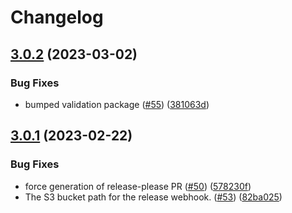 # Changelog

## [3.0.2](https://github.com/dvsa/rsp-payments-service/compare/v3.0.1...v3.0.2) (2023-03-02)


### Bug Fixes

* bumped validation package ([#55](https://github.com/dvsa/rsp-payments-service/issues/55)) ([381063d](https://github.com/dvsa/rsp-payments-service/commit/381063dacb8916660bf1542a9b17798b05a454ee))

## [3.0.1](https://github.com/dvsa/rsp-payments-service/compare/v3.0.0...v3.0.1) (2023-02-22)


### Bug Fixes

* force generation of release-please PR ([#50](https://github.com/dvsa/rsp-payments-service/issues/50)) ([578230f](https://github.com/dvsa/rsp-payments-service/commit/578230f19243c00583db9f5ee79d004716bf2454))
* The S3 bucket path for the release webhook.  ([#53](https://github.com/dvsa/rsp-payments-service/issues/53)) ([82ba025](https://github.com/dvsa/rsp-payments-service/commit/82ba025fa7493aa6d854e89b3af16c1a74f188af))
